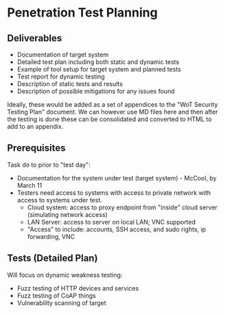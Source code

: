 # Penetration Test Planning

## Deliverables

* Documentation of target system
* Detailed test plan including both static and dynamic tests
* Example of tool setup for target system and planned tests
* Test report for dynamic testing
* Description of static tests and results
* Description of possible mitigations for any issues found

Ideally, these would be added as a set of appendices to the "WoT Security Testing Plan" document.
We can however use MD files here and then after the testing is done these can be consolidated and converted to HTML to add to an appendix.

## Prerequisites

Task do to prior to "test day":
* Documentation for the system under test (target system) - McCool, by March 11
* Testers need access to systems with access to private network with access to systems under test.
    - Cloud system: access to proxy endpoint from "inside" cloud server (simulating network access)
    - LAN Server: access to server on local LAN; VNC supported
    - "Access" to include: accounts, SSH access, and sudo rights, ip forwarding, VNC

## Tests (Detailed Plan)

Will focus on dynamic weakness testing:
* Fuzz testing of HTTP devices and services
* Fuzz testing of CoAP things
* Vulnerability scanning of target
